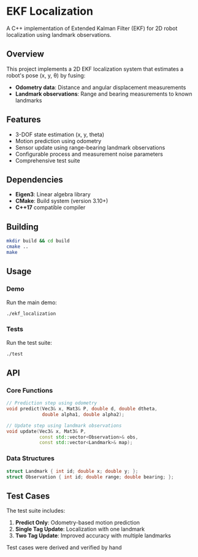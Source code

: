 # EKF Localization

A C++ implementation of Extended Kalman Filter (EKF) for 2D robot localization using landmark observations.

## Overview

This project implements a 2D EKF localization system that estimates a robot's pose (x, y, θ) by fusing:
- **Odometry data**: Distance and angular displacement measurements
- **Landmark observations**: Range and bearing measurements to known landmarks

## Features

- 3-DOF state estimation (x, y, theta)
- Motion prediction using odometry
- Sensor update using range-bearing landmark observations
- Configurable process and measurement noise parameters
- Comprehensive test suite

## Dependencies

- **Eigen3**: Linear algebra library
- **CMake**: Build system (version 3.10+)
- **C++17** compatible compiler

## Building

```bash
mkdir build && cd build
cmake ..
make
```

## Usage

### Demo
Run the main demo:
```bash
./ekf_localization
```

### Tests
Run the test suite:
```bash
./test
```

## API

### Core Functions

```cpp
// Prediction step using odometry
void predict(Vec3& x, Mat3& P, double d, double dtheta, 
             double alpha1, double alpha2);

// Update step using landmark observations
void update(Vec3& x, Mat3& P, 
            const std::vector<Observation>& obs,
            const std::vector<Landmark>& map);
```

### Data Structures

```cpp
struct Landmark { int id; double x; double y; };
struct Observation { int id; double range; double bearing; };
```

## Test Cases

The test suite includes:
1. **Predict Only**: Odometry-based motion prediction
2. **Single Tag Update**: Localization with one landmark
3. **Two Tag Update**: Improved accuracy with multiple landmarks

Test cases were derived and verified by hand
